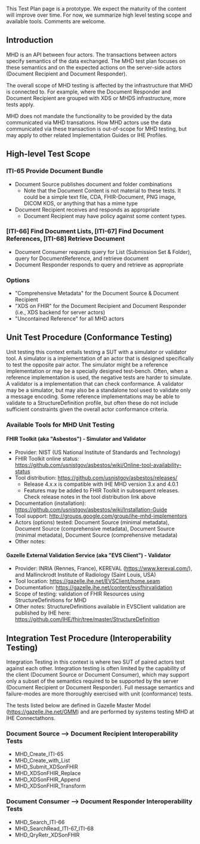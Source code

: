 <div markdown="1" class="stu-note">

This Test Plan page is a prototype. We expect the maturity of the content will improve over time.  For now, we summarize high level testing scope and available tools. Comments are welcome.
</div>

## Introduction

MHD is an API between four actors. The transactions between actors specify semantics of the data exchanged.  The MHD test plan focuses on these semantics and on the expected actions on the server-side actors (Document Recipient and Document Responder).

The overall scope of MHD testing is affected by the infrastructure that MHD is connected to. For example, where the Document Responder and Document Recipient are grouped with XDS or MHDS infrastructure, more tests apply.

MHD does not mandate the functionality to be provided by the data communicated via MHD transations. How MHD actors use the data communicated via these transaction is out-of-scope for MHD testing, but may apply to other related Implementation Guides or IHE Profiles.

## High-level Test Scope

### ITI-65 Provide Document Bundle

- Document Source publishes document and folder combinations
  - Note that the Document Content is not material to these tests. It could be a simple text file, CDA, FHIR-Document, PNG image, DICOM KOS, or anything that has a mime type
- Document Recipient receives and responds as appropriate 
  - Document Recipient may have policy against some content types.

### [ITI-66] Find Document Lists, [ITI-67] Find Document References, [ITI-68] Retrieve Document

- Document Consumer requests query for List (Submission Set & Folder), query for DocumentReference, and retrieve document
- Document Responder responds to query and retrieve as appropriate

### Options

- "Comprehensive Metadata" for the Document Source & Document Recipient
- "XDS on FHIR" for the Document Recipient and Document Responder (i.e., XDS backend for server actors)
- "Uncontained Reference" for all MHD actors

## Unit Test Procedure (Conformance Testing)

Unit testing this context entails testing a SUT with a simulator or validator tool.  A simulator is a implementation of an actor that is designed specifically to test the opposite pair actor. The simulator might be a reference implementation or may be a specially designed test-bench.  Often, when a reference implementation is used, the negative tests are harder to simulate. A validator is a implementation that can check conformance. A validator may be a simulator, but may also be a standalone tool used to validate only a message encoding. Some reference implementations may be able to validate to a StructureDefinition profile, but often these do not include sufficient constraints given the overall actor conformance criteria. 

### Available Tools for MHD Unit Testing

#### FHIR Toolkit (aka "Asbestos") - Simulator and Validator

- Provider: NIST (US National Institute of Standards and Technology)
- FHIR Toolkit online status: https://github.com/usnistgov/asbestos/wiki/Online-tool-availability-status
- Tool distribution: https://github.com/usnistgov/asbestos/releases/
  - Release 4.x.x is compatible with IHE MHD version 3.x and 4.0.1
  - Features may be added to FHIR Toolkit in subsequent releases. Check release notes in the tool distribution link above
- Documentation (installation):  https://github.com/usnistgov/asbestos/wiki/Installation-Guide
- Tool support: http://groups.google.com/group/ihe-mhd-implementors
- Actors (options) tested:  Document Source (minimal metadata), Document Source (comprehensive metadata), Document Source (minimal metadata), Document Source (comprehensive metadata)
- Other notes:  

#### Gazelle External Validation Service (aka "EVS Client") - Validator

- Provider:  INRIA (Rennes, France), KEREVAL (https://www.kereval.com/), and Mallinckrodt Institute of Radiology (Saint Louis, USA) 
- Tool location: https://gazelle.ihe.net/EVSClient/home.seam
- Documentation: https://gazelle.ihe.net/content/evsfhirvalidation
- Scope of testing: validation of FHIR Resources using StructureDefinitions for MHD
- Other notes: StructureDefinitions available in EVSClient validation are published by IHE here: https://github.com/IHE/fhir/tree/master/StructureDefinition

## Integration Test Procedure (Interoperability Testing)

Integration Testing in this context is where two SUT of paired actors test against each other.  Integration testing is often limited by the capability of the client (Document Source or Document Consumer), which may support only a subset of the semantics required to be supported by the server (Document Recipient or Document Responder).  Full message semantics and failure-modes are more thoroughly exercised with unit (conformance) tests.

The tests listed below are defined in Gazelle Master Model (https://gazelle.ihe.net/GMM) and are performed by systems testing MHD at IHE Connectathons.

### Document Source --> Document Recipient Interoperability Tests

- MHD_Create_ITI-65
- MHD_Create_with_List
- MHD_Submit_XDSonFHIR
- MHD_XDSonFHIR_Replace
- MHD_XDSonFHIR_Append
- MHD_XDSonFHIR_Transform

### Document Consumer --> Document Responder Interoperability Tests

- MHD_Search_ITI-66
- MHD_SearchRead_ITI-67_ITI-68
- MHD_QryRetr_XDSonFHIR
